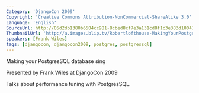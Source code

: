 ```yaml
---
Category: 'DjangoCon 2009'
Copyright: 'Creative Commons Attribution-NonCommercial-ShareAlike 3.0'
Language: 'English'
SourceUrl: http://05d2db1380b6504cc981-8cbed8cf7e3a131cd8f1c3e383d10041.r93.cf2.rackcdn.com/djangocon-2009/16_making-your-postgresql-database-sing.ogv
ThumbnailUrl: 'http://a.images.blip.tv/Robertlofthouse-MakingYourPostgreSQLDatabaseSing988.png'
speakers: [Frank Wiles]
tags: [djangocon, djangocon2009, postgres, postgressql]
---
```

Making your PostgresSQL database sing

  
Presented by Frank Wiles at DjangoCon 2009

  
Talks about performance tuning with PostgresSQL.

